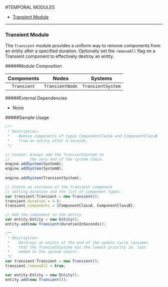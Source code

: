 #TEMPORAL MODULES

* [Transient Module](https://github.com/dimumurray/Ash-Haxe-Modules/blob/master/src/ash/modules/temporal/README.md#transient-module)

---
### **Transient Module**

The `Transient` module provides a uniform way to remove components from an entity after a specified duration. Optionally set the `removeAll` flag on a Transient component to effectively destroy an entity.

#####Module Composition

| Components  | Nodes  | Systems |
| :------------: |:---------------:| :-----:|
| `Transient`     | `TransientNode` | `TransientSystem` |

#####External Dependencies
* None

#####Sample Usage 
```javascript
/**
 * Description:
 *    Remove components of types ComponentClassA and ComponentClassB
 *    from an entity after 4 seconds.
 */

// Caveat: Always add the TransientSystem to 
//         the very end of the system chain.
engine.addSystem(SystemA);
engine.addSystem(SystemB);
...
engine.addSystem(TransientSystem);

// Create an instance of the Transient component 
// setting duration and the list of component types.
var transient:Transient = new Transient();
transient.duration = 4.0;
transient.components = [ComponentClassA, ComponentClassB];

// Add the component to the entity
var entity:Entity = new Entity();
entity.add(new Transient(durationInSeconds));
```

```javascript
/**
 * Description:
 *    Destroys an entity at the end of the update cycle (assumes
 *    that the TransientSystem has the lowest priority ie. last
 *    added to the system chain).
 */
var transient:Transient = new Transient();
transient.removeAll = true;

var entity:Entity = new Entity();
entity.add(new Transient());
```
